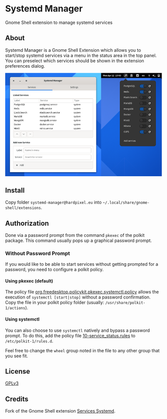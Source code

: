 # Systemd Manager
Gnome Shell extension to manage systemd services

## About
Systemd Manager is a Gnome Shell Extension which allows you to start/stop systemd services via a menu in the status area in the top panel. You can preselect which services should be shown in the extension preferences dialog.

![Screenshot](https://raw.githubusercontent.com/hardpixel/systemd-manager/master/screenshot.png)

## Install
Copy folder `systemd-manager@hardpixel.eu` into `~/.local/share/gnome-shell/extensions`.

## Authorization
Done via a password prompt from the command `pkexec` of the polkit package. This command usually pops up a graphical password prompt.

### Without Password Prompt
If you would like to be able to start services without getting prompted for a password, you need to configure a polkit policy.

#### Using pkexec (default)
The policy file [org.freedesktop.policykit.pkexec.systemctl.policy](systemd-policies/org.freedesktop.policykit.pkexec.systemctl.policy) allows the execution of `systemctl [start|stop]` without a password
confirmation. Copy the file in your polkit policy folder (usually: `/usr/share/polkit-1/actions`).

#### Using systemctl
You can also choose to use `systemctl` natively and bypass a password prompt. To do this, add the policy file [10-service_status.rules](10-service_status.rules) to `/etc/polkit-1/rules.d`.

Feel free to change the `wheel` group noted in the file to any other group that you see fit.

## License
[GPLv3](http://www.gnu.org/licenses/gpl-3.0.en.html)

## Credits
Fork of the Gnome Shell extension [Services Systemd](https://github.com/petres/gnome-shell-extension-services-systemd/).
